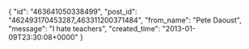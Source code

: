  {
   "id": "463641050338499",
   "post_id": "462493170453287_463311200371484",
   "from_name": "Pete Daoust",
   "message": "I hate teachers",
   "created_time": "2013-01-09T23:30:08+0000"
 }
